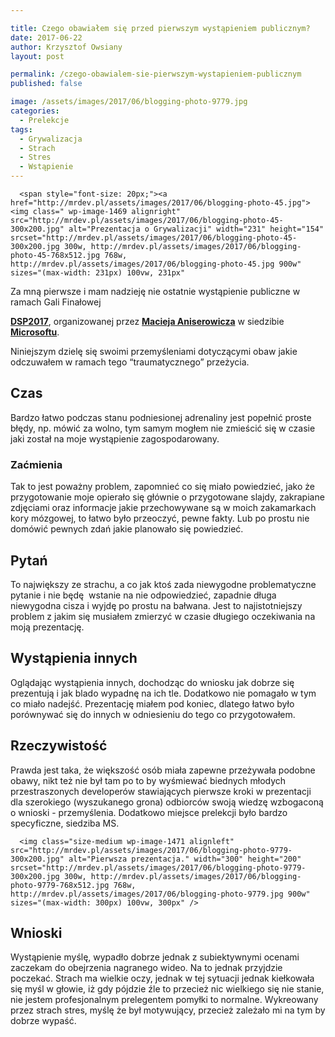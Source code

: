 ```yaml
---

title: Czego obawiałem się przed pierwszym wystąpieniem publicznym?
date: 2017-06-22
author: Krzysztof Owsiany
layout: post

permalink: /czego-obawialem-sie-pierwszym-wystapieniem-publicznym
published: false

image: /assets/images/2017/06/blogging-photo-9779.jpg
categories:
  - Prelekcje
tags:
  - Grywalizacja
  - Strach
  - Stres
  - Wstąpienie
---
```


      <span style="font-size: 20px;"><a href="http://mrdev.pl/assets/images/2017/06/blogging-photo-45.jpg"><img class=" wp-image-1469 alignright" src="http://mrdev.pl/assets/images/2017/06/blogging-photo-45-300x200.jpg" alt="Prezentacja o Grywalizacji" width="231" height="154" srcset="http://mrdev.pl/assets/images/2017/06/blogging-photo-45-300x200.jpg 300w, http://mrdev.pl/assets/images/2017/06/blogging-photo-45-768x512.jpg 768w, http://mrdev.pl/assets/images/2017/06/blogging-photo-45.jpg 900w" sizes="(max-width: 231px) 100vw, 231px" 
      
Za mną pierwsze i mam nadzieję nie ostatnie wystąpienie publiczne w ramach Gali Finałowej 

**<a href="http://devstyle.pl/daj-sie-poznac/">DSP2017</a>**, organizowanej przez **<a href="http://devstyle.pl">Macieja Aniserowicza</a>** w siedzibie **<a href="http://microsoft.com">Microsoftu</a>**. 

Niniejszym dzielę się swoimi przemyśleniami dotyczącymi obaw jakie odczuwałem w ramach tego “traumatycznego” przeżycia.
    
## Czas
Bardzo łatwo podczas stanu podniesionej adrenaliny jest popełnić proste błędy, np. mówić za wolno, tym samym mogłem nie zmieścić się w czasie jaki został na moje wystąpienie zagospodarowany.

### Zaćmienia
Tak to jest poważny problem, zapomnieć co się miało powiedzieć, jako że przygotowanie moje opierało się głównie o przygotowane slajdy, zakrapiane zdjęciami oraz informacje jakie przechowywane są w moich zakamarkach kory mózgowej, to łatwo było przeoczyć, pewne fakty. Lub po prostu nie domówić pewnych zdań jakie planowało się powiedzieć.

## Pytań
To największy ze strachu, a co jak ktoś zada niewygodne problematyczne pytanie i nie będę  wstanie na nie odpowiedzieć, zapadnie długa niewygodna cisza i wyjdę po prostu na bałwana. Jest to najistotniejszy problem z jakim się musiałem zmierzyć w czasie długiego oczekiwania na moją prezentację.
    
## Wystąpienia innych
Oglądając wystąpienia innych, dochodząc do wniosku jak dobrze się prezentują i jak blado wypadnę na ich tle. Dodatkowo nie pomagało w tym co miało nadejść. Prezentację miałem pod koniec, dlatego łatwo było porównywać się do innych w odniesieniu do tego co przygotowałem.
    
## Rzeczywistość
Prawda jest taka, że większość osób miała zapewne przeżywała podobne obawy, nikt też nie był tam po to by wyśmiewać biednych młodych przestraszonych developerów stawiających pierwsze kroki w prezentacji dla szerokiego (wyszukanego grona) odbiorców swoją wiedzę wzbogaconą o wnioski - przemyślenia. Dodatkowo miejsce prelekcji było bardzo specyficzne, siedziba MS.
 
      <img class="size-medium wp-image-1471 alignleft" src="http://mrdev.pl/assets/images/2017/06/blogging-photo-9779-300x200.jpg" alt="Pierwsza prezentacja." width="300" height="200" srcset="http://mrdev.pl/assets/images/2017/06/blogging-photo-9779-300x200.jpg 300w, http://mrdev.pl/assets/images/2017/06/blogging-photo-9779-768x512.jpg 768w, http://mrdev.pl/assets/images/2017/06/blogging-photo-9779.jpg 900w" sizes="(max-width: 300px) 100vw, 300px" />
    
## Wnioski
Wystąpienie myślę, wypadło dobrze jednak z subiektywnymi ocenami zaczekam do obejrzenia nagranego wideo. Na to jednak przyjdzie poczekać. Strach ma wielkie oczy, jednak w tej sytuacji jednak kiełkowała się myśl w głowie, iż gdy pójdzie źle to przecież nic wielkiego się nie stanie, nie jestem profesjonalnym prelegentem pomyłki to normalne. Wykreowany przez strach stres, myślę że był motywujący, przecież zależało mi na tym by dobrze wypaść.